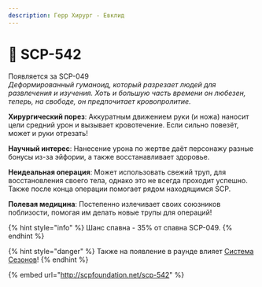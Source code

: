 ```yaml
---
description: Герр Хирург - Евклид
---
```


# 💉 SCP-542

Появляется за SCP-049\
_Деформированный гуманоид, который разрезает людей для развлечения и изучения. Хоть и большую часть времени он любезен, теперь, на свободе, он предпочитает кровопролитие._

**Хирургический порез**: Аккуратным движением руки (и ножа) наносит цели средний урон и вызывает кровотечение. Если сильно повезёт, может и руки отрезать!

**Научный интерес**: Нанесение урона по жертве даёт персонажу разные бонусы из-за эйфории, а также восстанавливает здоровье.

**Неидеальная операция**: Может использовать свежий труп, для восстановления своего тела, однако это не всегда проходит успешно. Также после конца операции помогает рядом находящимся SCP.

**Полевая медицина**: Постепенно излечивает своих союзников поблизости, помогая им делать новые трупы для операций!

{% hint style="info" %}
Шанс спавна - 35% от спавна SCP-049.
{% endhint %}

{% hint style="danger" %}
Также на появление в раунде влияет [Система Сезонов](../../server-systems/seasons-system.md)!
{% endhint %}

{% embed url="http://scpfoundation.net/scp-542" %}
